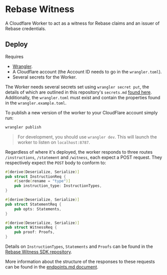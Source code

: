 # Rebase Witness

A Cloudflare Worker to act as a witness for Rebase claims and an issuer of Rebase credentials.

## Deploy

Requires 
* [Wrangler](https://developers.cloudflare.com/workers/cli-wrangler/install-update#additional-installation-instructions).
* A Cloudflare account (the Account ID needs to go in the `wrangler.toml`).
* Several secrets for the Worker.

The Worker needs several secrets set using `wrangler secret put`, the details of which are outlined in this repository's `secrets.md` [found here](https://github.com/spruceid/rebase/blob/main/demo/witness/secrets.md). Additionally, the `wrangler.toml` must exist and contain the properties found in the `wrangler.example.toml`.

To publish a new version of the worker to your CloudFlare account simply run:
```bash
wrangler publish
```

> For development, you should use `wrangler dev`. This will launch the worker to listen on `localhost:8787`.

Regardless of where it's deployed, the worker responds to three routes `/instructions`, `/statement` and `/witness`, each expect a POST request. They respectively expect the `POST` body to conform to:
```rust
#[derive(Deserialize, Serialize)]
pub struct InstructionReq {
    #[serde(rename = "type")]
    pub instruction_type: InstructionTypes,
}

#[derive(Deserialize, Serialize)]
pub struct StatementReq {
    pub opts: Statements,
}

#[derive(Deserialize, Serialize)]
pub struct WitnessReq {
    pub proof: Proofs,
}
```

Details on `InstructionTypes`, `Statements` and `Proofs` can be found in the [Rebase Witness SDK repository](https://github.com/spruceid/rebase/tree/main/rust/rebase_witness_sdk). 

More information about the structure of the responses to these requests can be found in the [endpoints.md document](https://github.com/spruceid/rebase/tree/main/demo/witness/endpoints.md).
